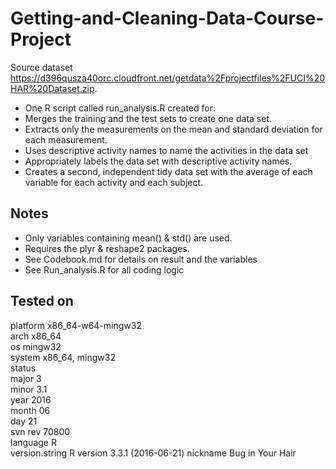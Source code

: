 # Getting-and-Cleaning-Data-Course-Project
Source dataset https://d396qusza40orc.cloudfront.net/getdata%2Fprojectfiles%2FUCI%20HAR%20Dataset.zip.

*  One R script called run_analysis.R created for:
*  Merges the training and the test sets to create one data set.
*  Extracts only the measurements on the mean and standard deviation for each measurement.
*  Uses descriptive activity names to name the activities in the data set
*  Appropriately labels the data set with descriptive activity names.
*  Creates a second, independent tidy data set with the average of each variable for each activity and each subject.

## Notes

*  Only variables containing mean() & std() are used.
*  Requires the plyr & reshape2 packages.
*  See Codebook.md for details on result and the variables
*  See Run_analysis.R for all coding logic

## Tested on

platform       x86_64-w64-mingw32          
arch           x86_64                      
os             mingw32                     
system         x86_64, mingw32             
status                                     
major          3                           
minor          3.1                         
year           2016                        
month          06                          
day            21                          
svn rev        70800                       
language       R                           
version.string R version 3.3.1 (2016-06-21)
nickname       Bug in Your Hair 
